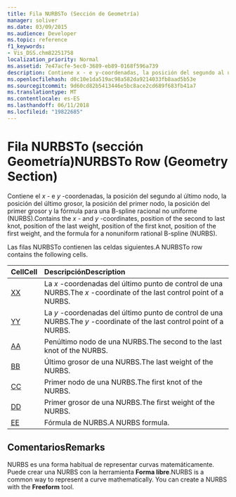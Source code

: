 ```yaml
---
title: Fila NURBSTo (Sección de Geometría)
manager: soliver
ms.date: 03/09/2015
ms.audience: Developer
ms.topic: reference
f1_keywords:
- Vis_DSS.chm82251758
localization_priority: Normal
ms.assetid: 7e47acfe-5ec0-3689-eb89-0168f596a739
description: Contiene x - e y-coordenadas, la posición del segundo al último nodo, la posición del último grosor, la posición del primer nodo, la posición del primer grosor y la fórmula para una B-spline racional no uniforme (NURBS).
ms.openlocfilehash: d0c10e1da519ac98a582da9214033fb8aad5b53e
ms.sourcegitcommit: 9d60cd82b5413446e5bc8ace2cd689f683fb41a7
ms.translationtype: MT
ms.contentlocale: es-ES
ms.lasthandoff: 06/11/2018
ms.locfileid: "19822685"
---
```

# <a name="nurbsto-row-geometry-section"></a><span data-ttu-id="b1ebe-103">Fila NURBSTo (sección Geometría)</span><span class="sxs-lookup"><span data-stu-id="b1ebe-103">NURBSTo Row (Geometry Section)</span></span>

<span data-ttu-id="b1ebe-104">Contiene el *x* - e *y* -coordenadas, la posición del segundo al último nodo, la posición del último grosor, la posición del primer nodo, la posición del primer grosor y la fórmula para una B-spline racional no uniforme (NURBS).</span><span class="sxs-lookup"><span data-stu-id="b1ebe-104">Contains the  *x*  - and  *y*  -coordinates, position of the second to last knot, position of the last weight, position of the first knot, position of the first weight, and the formula for a nonuniform rational B-spline (NURBS).</span></span> 
  
<span data-ttu-id="b1ebe-105">Las filas NURBSTo contienen las celdas siguientes.</span><span class="sxs-lookup"><span data-stu-id="b1ebe-105">A NURBSTo row contains the following cells.</span></span>
  
|<span data-ttu-id="b1ebe-106">**Cell**</span><span class="sxs-lookup"><span data-stu-id="b1ebe-106">**Cell**</span></span>|<span data-ttu-id="b1ebe-107">**Descripción**</span><span class="sxs-lookup"><span data-stu-id="b1ebe-107">**Description**</span></span>|
|:-----|:-----|
|[<span data-ttu-id="b1ebe-108">X</span><span class="sxs-lookup"><span data-stu-id="b1ebe-108">X</span></span>](x-cell-geometry-section.md) <br/> |<span data-ttu-id="b1ebe-109">La *x* -coordenadas del último punto de control de una NURBS.</span><span class="sxs-lookup"><span data-stu-id="b1ebe-109">The  *x*  -coordinate of the last control point of a NURBS.</span></span>  <br/> |
|[<span data-ttu-id="b1ebe-110">Y</span><span class="sxs-lookup"><span data-stu-id="b1ebe-110">Y</span></span>](y-cell-geometry-section.md) <br/> |<span data-ttu-id="b1ebe-111">La *y* -coordenadas del último punto de control de una NURBS.</span><span class="sxs-lookup"><span data-stu-id="b1ebe-111">The  *y*  -coordinate of the last control point of a NURBS.</span></span>  <br/> |
|[<span data-ttu-id="b1ebe-112">A</span><span class="sxs-lookup"><span data-stu-id="b1ebe-112">A</span></span>](a-cell-geometry-section.md) <br/> |<span data-ttu-id="b1ebe-113">Penúltimo nodo de una NURBS.</span><span class="sxs-lookup"><span data-stu-id="b1ebe-113">The second to the last knot of the NURBS.</span></span>  <br/> |
|[<span data-ttu-id="b1ebe-114">B</span><span class="sxs-lookup"><span data-stu-id="b1ebe-114">B</span></span>](b-cell-geometry-section.md) <br/> |<span data-ttu-id="b1ebe-115">Último grosor de una NURBS.</span><span class="sxs-lookup"><span data-stu-id="b1ebe-115">The last weight of the NURBS.</span></span>  <br/> |
|[<span data-ttu-id="b1ebe-116">C</span><span class="sxs-lookup"><span data-stu-id="b1ebe-116">C</span></span>](c-cell-geometry-section.md) <br/> |<span data-ttu-id="b1ebe-117">Primer nodo de una NURBS.</span><span class="sxs-lookup"><span data-stu-id="b1ebe-117">The first knot of the NURBS.</span></span>  <br/> |
|[<span data-ttu-id="b1ebe-118">D</span><span class="sxs-lookup"><span data-stu-id="b1ebe-118">D</span></span>](d-cell-geometry-section.md) <br/> |<span data-ttu-id="b1ebe-119">Primer grosor de una NURBS.</span><span class="sxs-lookup"><span data-stu-id="b1ebe-119">The first weight of the NURBS.</span></span>  <br/> |
|[<span data-ttu-id="b1ebe-120">E</span><span class="sxs-lookup"><span data-stu-id="b1ebe-120">E</span></span>](e-cell-geometry-section.md) <br/> |<span data-ttu-id="b1ebe-121">Fórmula de NURBS.</span><span class="sxs-lookup"><span data-stu-id="b1ebe-121">A NURBS formula.</span></span>  <br/> |
   
## <a name="remarks"></a><span data-ttu-id="b1ebe-122">Comentarios</span><span class="sxs-lookup"><span data-stu-id="b1ebe-122">Remarks</span></span>

<span data-ttu-id="b1ebe-p101">NURBS es una forma habitual de representar curvas matemáticamente. Puede crear una NURBS con la herramienta **Forma libre**.</span><span class="sxs-lookup"><span data-stu-id="b1ebe-p101">NURBS is a common way to represent a curve mathematically. You can create a NURBS with the **Freeform** tool.</span></span> 
  

